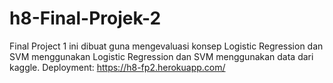 # h8-Final-Projek-2
Final Project 1 ini dibuat guna mengevaluasi konsep Logistic Regression dan SVM menggunakan Logistic Regression dan SVM menggunakan data dari kaggle.
Deployment: https://h8-fp2.herokuapp.com/
